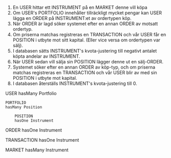 1. En USER hittar ett INSTRUMENT på en MARKET denne vill köpa
2. Om USER's PORTFOLIO innehåller tillräckligt mycket pengar kan USER lägga en ORDER på INSTRUMENT:et av ordertypen köp.
3. När ORDER är lagd söker systemet efter en annan ORDER av motsatt ordertyp.
4. Om priserna matchas registreras en TRANSACTION och vår USER får en POSITION i utbyte mot sitt kapital. (Eller vice versa om ordertypen var sälj).
5. I databasen sätts INSTRUMENT's kvota-justering till negativt antalet köpta andelar av INSTRUMENT.
6. När USER sedan vill sälja sin POSITION lägger denne ut en sälj-ORDER.
7. Systemet söker efter en annan ORDER av köp-typ, och om priserna matchas registreras en TRANSACTION och vår USER blir av med sin POSITION i utbyte mot kapital.
8. I databasen återställs INSTRUMENT's kvota-justering till 0.

USER
hasMany Portfolio

	PORTFOLIO
	hasMany Position

		POSITION
		hasOne Instrument

ORDER
hasOne Instrument

TRANSACTION
hasOne Instrument

MARKET
hasMany Instrument